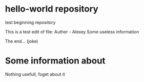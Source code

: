 # hello-world repository
test beginning repository

This is a test edit of file:
    Auther - Alexey
    Some useless information

The end... (joke)

# Some information about 
Nothing usefull, foget about it
    

